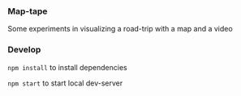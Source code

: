### Map-tape

Some experiments in visualizing a road-trip with a map and a video

### Develop

`npm install` to install dependencies

`npm start` to start local dev-server
